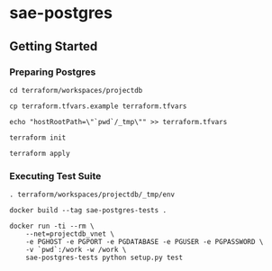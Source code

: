 # sae-postgres

## Getting Started

### Preparing Postgres

```
cd terraform/workspaces/projectdb

cp terraform.tfvars.example terraform.tfvars

echo "hostRootPath=\"`pwd`/_tmp\"" >> terraform.tfvars

terraform init

terraform apply
```

### Executing Test Suite

```
. terraform/workspaces/projectdb/_tmp/env

docker build --tag sae-postgres-tests .

docker run -ti --rm \
    --net=projectdb_vnet \
    -e PGHOST -e PGPORT -e PGDATABASE -e PGUSER -e PGPASSWORD \
    -v `pwd`:/work -w /work \
    sae-postgres-tests python setup.py test
```
